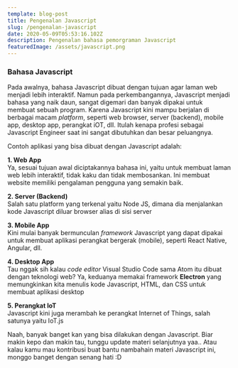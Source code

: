 ```yaml
---
template: blog-post
title: Pengenalan Javascript
slug: /pengenalan-javascript
date: 2020-05-09T05:53:16.102Z
description: Pengenalan bahasa pemorgraman Javascript
featuredImage: /assets/javascript.png
---
```


### Bahasa Javascript

Pada awalnya, bahasa Javascript dibuat dengan tujuan agar laman web menjadi lebih interaktif. Namun pada perkembangannya, Javascript menjadi bahasa yang naik daun, sangat digemari dan banyak dipakai untuk membuat sebuah program. Karena Javascript kini mampu berjalan di berbagai macam _platform_, seperti web browser, server (backend), mobile app, desktop app, perangkat iOT, dll. Itulah kenapa profesi sebagai Javascript Engineer saat ini sangat dibutuhkan dan besar peluangnya.

Contoh aplikasi yang bisa dibuat dengan Javascript adalah:

**1. Web App**<br>
Ya, sesuai tujuan awal diciptakannya bahasa ini, yaitu untuk membuat laman web lebih interaktif, tidak kaku dan tidak membosankan. Ini membuat website memiliki pengalaman pengguna yang semakin baik.

**2. Server (Backend)**<br>
Salah satu platform yang terkenal yaitu Node JS, dimana dia menjalankan kode Javascript diluar browser alias di sisi server

**3. Mobile App**<br>
Kini mulai banyak bermunculan _framework_ Javascript yang dapat dipakai untuk membuat aplikasi perangkat bergerak (mobile), seperti React Native, Angular, dll.

**4. Desktop App**<br>
Tau nggak sih kalau _code editor_ Visual Studio Code sama Atom itu dibuat dengan teknologi web?
Ya, keduanya memakai framework **Electron** yang memungkinkan kita menulis kode Javascript, HTML, dan CSS untuk membuat aplikasi desktop

**5. Perangkat IoT**<br>
Javascript kini juga merambah ke perangkat Internet of Things, salah satunya yaitu IoT.js

Naah, banyak banget kan yang bisa dilakukan dengan Javascript. Biar makin kepo dan makin tau, tunggu update materi selanjutnya yaa..
Atau kalau kamu mau kontribusi buat bantu nambahain materi Javascript ini, monggo banget dengan senang hati :D